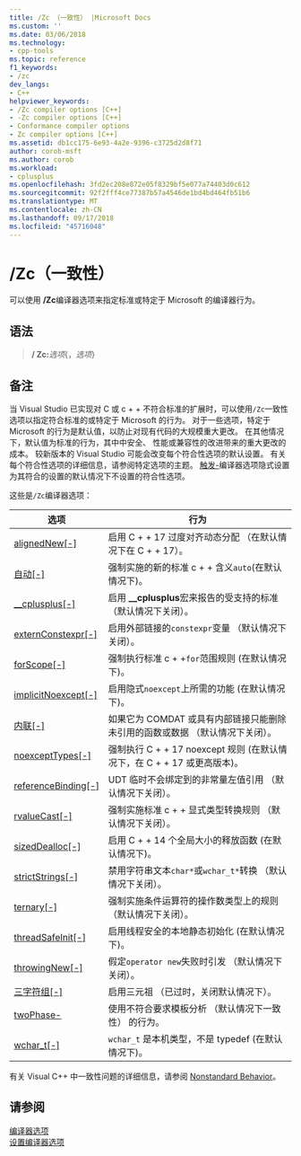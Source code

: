 ```yaml
---
title: /Zc （一致性） |Microsoft Docs
ms.custom: ''
ms.date: 03/06/2018
ms.technology:
- cpp-tools
ms.topic: reference
f1_keywords:
- /zc
dev_langs:
- C++
helpviewer_keywords:
- /Zc compiler options [C++]
- -Zc compiler options [C++]
- Conformance compiler options
- Zc compiler options [C++]
ms.assetid: db1cc175-6e93-4a2e-9396-c3725d2d8f71
author: corob-msft
ms.author: corob
ms.workload:
- cplusplus
ms.openlocfilehash: 3fd2ec208e872e05f8329bf5e077a74403d0c612
ms.sourcegitcommit: 92f2fff4ce77387b57a4546de1bd4bd464fb51b6
ms.translationtype: MT
ms.contentlocale: zh-CN
ms.lasthandoff: 09/17/2018
ms.locfileid: "45716048"
---
```

# <a name="zc-conformance"></a>/Zc（一致性）

可以使用 **/Zc**编译器选项来指定标准或特定于 Microsoft 的编译器行为。

## <a name="syntax"></a>语法

> **/ Zc:**_选项_{，_选项_}

## <a name="remarks"></a>备注

当 Visual Studio 已实现对 C 或 c + + 不符合标准的扩展时，可以使用`/Zc`一致性选项以指定符合标准的或特定于 Microsoft 的行为。 对于一些选项，特定于 Microsoft 的行为是默认值，以防止对现有代码的大规模重大更改。 在其他情况下，默认值为标准的行为，其中中安全、 性能或兼容性的改进带来的重大更改的成本。 较新版本的 Visual Studio 可能会改变每个符合性选项的默认设置。 有关每个符合性选项的详细信息，请参阅特定选项的主题。 [触发-](permissive-standards-conformance.md)编译器选项隐式设置为其符合的设置的默认情况下不设置的符合性选项。

这些是`/Zc`编译器选项：

|选项|行为|
|---|---|
|[alignedNew\[-\]](zc-alignednew.md)|启用 C + + 17 过度对齐动态分配 （在默认情况下在 C + + 17）。|
|[自动\[-\]](zc-auto-deduce-variable-type.md)|强制实施的新的标准 c + + 含义`auto`(在默认情况下)。|
|[__cplusplus\[-\]](zc-cplusplus.md)|启用 **__cplusplus**宏来报告的受支持的标准 （默认情况下关闭）。|
|[externConstexpr\[-\]](zc-externconstexpr.md)|启用外部链接的`constexpr`变量 （默认情况下关闭）。|
|[forScope\[-\]](zc-forscope-force-conformance-in-for-loop-scope.md)|强制执行标准 c + +`for`范围规则 (在默认情况下)。|
|[implicitNoexcept\[-\]](zc-implicitnoexcept-implicit-exception-specifiers.md)|启用隐式`noexcept`上所需的功能 (在默认情况下)。|
|[内联\[-\]](zc-inline-remove-unreferenced-comdat.md)|如果它为 COMDAT 或具有内部链接只能删除未引用的函数或数据 （默认情况下关闭）。|
|[noexceptTypes\[-\]](zc-noexcepttypes.md)|强制执行 C + + 17 noexcept 规则 (在默认情况下，在 C + + 17 或更高版本)。|
|[referenceBinding\[-\]](zc-referencebinding-enforce-reference-binding-rules.md)|UDT 临时不会绑定到的非常量左值引用 （默认情况下关闭）。|
|[rvalueCast\[-\]](zc-rvaluecast-enforce-type-conversion-rules.md)|强制实施标准 c + + 显式类型转换规则 （默认情况下关闭）。|
|[sizedDealloc\[-\]](zc-sizeddealloc-enable-global-sized-dealloc-functions.md)|启用 C + + 14 个全局大小的释放函数 (在默认情况下)。|
|[strictStrings\[-\]](zc-strictstrings-disable-string-literal-type-conversion.md)|禁用字符串文本`char*`或`wchar_t*`转换 （默认情况下关闭）。|
|[ternary\[-\]](zc-ternary.md)|强制实施条件运算符的操作数类型上的规则 （默认情况下关闭）。|
|[threadSafeInit\[-\]](zc-threadsafeinit-thread-safe-local-static-initialization.md)|启用线程安全的本地静态初始化 (在默认情况下)。|
|[throwingNew\[-\]](zc-throwingnew-assume-operator-new-throws.md)|假定`operator new`失败时引发 （默认情况下关闭）。|
|[三字符组\[-\]](zc-trigraphs-trigraphs-substitution.md)|启用三元祖 （已过时，关闭默认情况下）。|
|[twoPhase-](zc-twophase.md)|使用不符合要求模板分析 （默认情况下一致性） 的行为。|
|[wchar_t\[-\]](zc-wchar-t-wchar-t-is-native-type.md)|`wchar_t` 是本机类型，不是 typedef (在默认情况下)。|

有关 Visual C++ 中一致性问题的详细信息，请参阅 [Nonstandard Behavior](../../cpp/nonstandard-behavior.md)。

## <a name="see-also"></a>请参阅

[编译器选项](compiler-options.md)<br/>
[设置编译器选项](setting-compiler-options.md)

